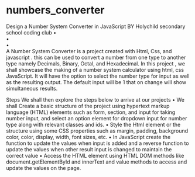 # numbers_converter

Design a Number System Converter in JavaScript  BY Holychild secondary school coding club
•	
•	
•	
A Number System Converter is a project created with Html, Css, and javascript . this   can be used to convert a number from one type to another type namely Decimals, Binary, Octal, and Hexadecimal.
In this project , we shall showcase  the making of a number system calculator using html, css  JavaScript. It will have the option to select the number type for input as well as the resulting output. The default input will be 1 that on change will show simultaneous results.

Steps
We shall then explore the steps below to arrive at our projects
•	We shall  Create a basic structure of the project  using hypertext markup language (HTML) elements such as form, section, and input for taking number input, and select an option element for dropdown input for number type along with relevant classes and ids.
•	Style the Html element or the structure  using  some CSS properties such as margin, padding, background color, color, display, width, font sizes, etc.
•	In JavaScript create the  function to update the values when input is added and a reverse function to update the values when other result input is changed to maintain the correct value
•	Access the HTML element using HTML DOM methods like document.getElementById and innerText and value methods to access and update the values on the  page.

